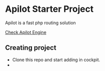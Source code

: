 # Apilot Starter Project

Apilot is a fast php routing solution

[Check Apilot Engine](https://github.com/nabeelalihashmi/Apilot-Engine)

## Creating project
- Clone this repo and start adding in cockpit.
- 